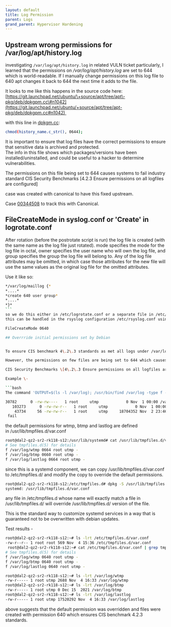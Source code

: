 ```yaml
---
layout: default
title: Log Permission 
parent: Logs 
grand_parent: Hypervisor Hardening
---
```


## Upstream wrong permissions for /var/log/apt/history.log

investigating `/var/log/apt/history.log` in related VULN ticket particularly, I learned that the permissions on */var/log/apt/history.log* are set to 644 which is world\-readable. If I manually change permissions on this log file to 640 apt changes it back to 644 the next time it adds to the file.

It looks to me like this happens in the source code here:  
[https://git.launchpad.net/ubuntu/\+source/apt/tree/apt\-pkg/deb/dpkgpm.cc\#n1042](https://git.launchpad.net/ubuntu/+source/apt/tree/apt-pkg/deb/dpkgpm.cc#n1042) 

with this line in [dpkgm.cc](http://dpkgm.cc):

```bash
chmod(history_name.c_str(), 0644);
```

It is important to ensure that log files have the correct permissions to ensure that sensitive data is archived and protected.  
The info in this file shows which packages/versions have been installed/uninstalled, and could be useful to a hacker to determine vulnerabilities.

The permissions on this file being set to 644 causes systems to fail industry standard CIS Security Benchmarks \[4\.2\.3 Ensure permissions on all logfiles are configured]

case was created with canonical to have this fixed upstream. 

Case [00344508](https://portal.support.canonical.com/ua/s/case/5004K00000O3sTJQAZ) to track this with Canonical.

## FileCreateMode in syslog.conf or 'Create' in logrotate.conf

After rotation (before the postrotate script is run) the log file is created (with the same name as the log file just rotated). mode specifies the mode for the log file in octal, owner specifies the user name who will own the log file, and group specifies the group the log file will belong to. Any of the log file attributes may be omitted, in which case those attributes for the new file will use the same values as the original log file for the omitted attributes.

Use it like so:

```bash
*/var/log/maillog {*  
*....*  
*create 640 user group*  
*....*  
*}*  
```   
so we do this either in /etc/logrotate.conf or a separate file in /etc/logrotate.d ensuring no other file already overrides this.  
this can be handled in the rsyslog configuration /etc/rsyslog.conf using FileCreateMode parameter. 

FileCreateMode 0640

## Overrride initial permissions set by Debian


To ensure CIS benchmark 4\.2\.3 standards as met all logs under /var/log should be 640\. 

However, the permissions on few files are being set to 644 which causes systems to fail industry standard 

CIS Security Benchmarks \[4\.2\.3 Ensure permissions on all logfiles are configured]

Example \- 

```bash
The command 'OUTPUT=$(ls -l /var/log); /usr/bin/find /var/log -type f -perm /g+wx,o+rwx -ls | /usr/bin/awk -v awkvar="${OUTPUT}" '{print} END {if (NR == 0) print awkvar "\npass" ; else print "fail"}'' returned : 

30782      0 -rw-rw----   1 root     utmp            0 Nov  1 00:00 /var/log/btmp
   103273      0 -rw-rw-r--   1 root     utmp            0 Nov  1 00:00 /var/log/wtmp
    43734     56 -rw-rw-r--   1 root     utmp     18704352 Nov  2 23:46 /var/log/lastlog
 fail
```

the default permissions for wtmp, btmp and lastlog are defined in /usr/lib/tmpfiles.d/var.conf

```bash
root@dal2-qz2-sr2-rk118-s12:/usr/lib/systemd# cat /usr/lib/tmpfiles.d/var.conf | grep tmp
# See tmpfiles.d(5) for details
f /var/log/wtmp 0664 root utmp -
f /var/log/btmp 0660 root utmp -
f /var/log/lastlog 0664 root utmp -
```

since this is a systemd component, we can copy /usr/lib/tmpfiles.d/var.conf to /etc/tmpfiles.d/ and modify the copy to override the default permissions.

```bash
root@dal2-qz2-sr2-rk118-s12:/etc/tmpfiles.d# dpkg -S /usr/lib/tmpfiles.d/var.conf 
systemd: /usr/lib/tmpfiles.d/var.conf
```

any file in /etc/tmpfiles.d whose name will exactly match a file in /usr/lib/tmpfiles.d/ will override /usr/lib/tmpfiles.d/ version of the file. 

This is the standard way to customize systemd services in a way that is guaranteed not to be overwritten with debian updates.

Test results \- 

```bash
root@dal2-qz2-sr2-rk118-s12:~# ls -lrt /etc/tmpfiles.d/var.conf 
-rw-r--r-- 1 root root 569 Nov  4 15:36 /etc/tmpfiles.d/var.conf
 root@dal2-qz2-sr2-rk118-s12:~# cat /etc/tmpfiles.d/var.conf | grep tmp
# See tmpfiles.d(5) for details
f /var/log/wtmp 0640 root utmp -
f /var/log/btmp 0640 root utmp -
f /var/log/lastlog 0640 root utmp -

root@dal2-qz2-sr2-rk118-s12:~# ls -lrt /var/log/wtmp
-rw-r----- 1 root utmp 2688 Nov  4 16:33 /var/log/wtmp
root@dal2-qz2-sr2-rk118-s12:~# ls -lrt /var/log/btmp
-rw-r----- 1 root utmp 0 Dec 15  2021 /var/log/btmp
root@dal2-qz2-sr2-rk118-s12:~# ls -lrt /var/log/lastlog
-rw-r----- 1 root utmp 17520292 Nov  4 16:33 /var/log/lastlog
```

above suggests that the default permission was overridden and files were created with permission 640 which ensures CIS benchmark 4\.2\.3 standards. 

  
